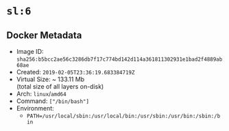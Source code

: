 # `sl:6`

## Docker Metadata

- Image ID: `sha256:b5bcc2ae56c3286db7f17c774bd142d114a361811302931e1bad2f4889ab68ae`
- Created: `2019-02-05T23:36:19.683384719Z`
- Virtual Size: ~ 133.11 Mb  
  (total size of all layers on-disk)
- Arch: `linux`/`amd64`
- Command: `["/bin/bash"]`
- Environment:
  - `PATH=/usr/local/sbin:/usr/local/bin:/usr/sbin:/usr/bin:/sbin:/bin`
